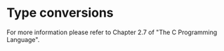 # Type conversions

For more information please refer to Chapter 2.7 of "The C Programming Language".

